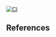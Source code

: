 [![CI](https://github.com/nogibjj/Individual_Project_4_Yabei/actions/workflows/cicd.yml/badge.svg)](https://github.com/nogibjj/Individual_Project_4_Yabei/actions/workflows/cicd.yml)

##
## References



